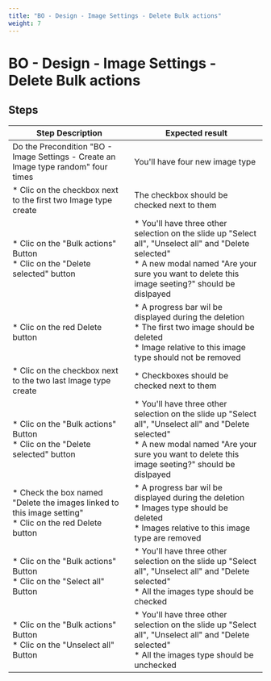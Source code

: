 ```yaml
---
title: "BO - Design - Image Settings - Delete Bulk actions"
weight: 7
---
```


# BO - Design - Image Settings - Delete Bulk actions
## Steps
| Step Description | Expected result |
| ----- | ----- |
| Do the Precondition "BO - Image Settings - Create an Image type random" four times | You'll have four new image type |
| * Clic on the checkbox next to the first two Image type create | The checkbox should be checked next to them |
| * Clic on the "Bulk actions" Button<br> * Clic on the "Delete selected" button | * You'll have three other selection on the slide up "Select all", "Unselect all" and "Delete selected"<br> * A new modal named "Are your sure you want to delete this image seeting?" should be dislpayed |
| * Clic on the red Delete button | * A progress bar wil be displayed during the deletion <br> * The first two image should be deleted<br> * Image relative to this image type should not be removed |
| * Clic on the checkbox next to the two last Image type create | * Checkboxes should be checked next to them |
| * Clic on the "Bulk actions" Button<br> * Clic on the "Delete selected" button | * You'll have three other selection on the slide up "Select all", "Unselect all" and "Delete selected"<br> * A new modal named "Are your sure you want to delete this image seeting?" should be dislpayed |
| * Check the box named "Delete the images linked to this image setting"<br> * Clic on the red Delete button | * A progress bar wil be displayed during the deletion <br> * Images type should be deleted<br> * Images relative to this image type are removed |
| * Clic on the "Bulk actions" Button <br> * Clic on the "Select all" Button | * You'll have three other selection on the slide up "Select all", "Unselect all" and "Delete selected"<br> * All the images type should be checked |
| * Clic on the "Bulk actions" Button <br> * Clic on the "Unselect all" Button | * You'll have three other selection on the slide up "Select all", "Unselect all" and "Delete selected"<br> * All the images type should be unchecked |
